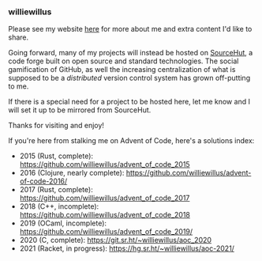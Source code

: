### williewillus

Please see my website [here](https://www.vincent-lee.net) for more about me and extra content I'd like to share.

Going forward, many of my projects will instead be hosted on [SourceHut](https://sr.ht/~williewillus/), a code forge
built on open source and standard technologies. The social gamification of GitHub, as well the increasing centralization of what
is supposed to be a *distributed* version control system has grown off-putting to me.

If there is a special need for a project to be hosted here, let me know and I will set it up to be mirrored from SourceHut.

Thanks for visiting and enjoy!

If you're here from stalking me on Advent of Code, here's a solutions index:

* 2015 (Rust, complete): https://github.com/williewillus/advent_of_code_2015
* 2016 (Clojure, nearly complete): https://github.com/williewillus/advent-of-code-2016/
* 2017 (Rust, complete): https://github.com/williewillus/advent_of_code_2017
* 2018 (C++, incomplete): https://github.com/williewillus/advent_of_code_2018
* 2019 (OCaml, incomplete): https://github.com/williewillus/advent_of_code_2019/
* 2020 (C, complete): https://git.sr.ht/~williewillus/aoc_2020
* 2021 (Racket, in progress): https://hg.sr.ht/~williewillus/aoc-2021/
